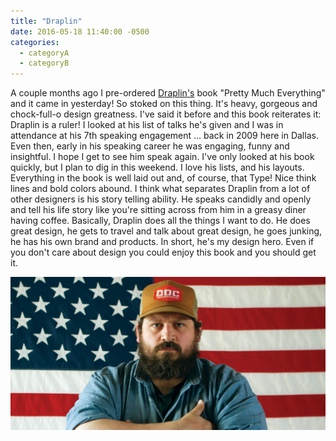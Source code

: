 ```yaml
---
title: "Draplin"
date: 2016-05-18 11:40:00 -0500
categories:
  - categoryA
  - categoryB
---
```


A couple months ago I pre-ordered [Draplin's][draplin_dotcom] book "Pretty Much Everything" and it came in yesterday! So stoked on this thing. It's heavy, gorgeous and chock-full-o design greatness. I've said it before and this book reiterates it: Draplin is a ruler! I looked at his list of talks he's given and I was in attendance at his 7th speaking engagement ... <!--more-->back in 2009 here in Dallas. Even then, early in his speaking career he was engaging, funny and insightful. I hope I get to see him speak again. I've only looked at his book quickly, but I plan to dig in this weekend. I love his lists, and his layouts. Everything in the book is well laid out and, of course, that Type! Nice think lines and bold colors abound. I think what separates Draplin from a lot of other designers is his story telling ability. He speaks candidly and openly and tell his life story like you're sitting across from him in a greasy diner having coffee. Basically, Draplin does all the things I want to do. He does great design, he gets to travel and talk about great design, he goes junking, he has his own brand and products. In short, he's my design hero. Even if you don't care about design you could enjoy this book and you should get it.  

![Large Man](/images/posts/2016/05/draplin.png)

[draplin_dotcom]: http://www.draplin.com/
